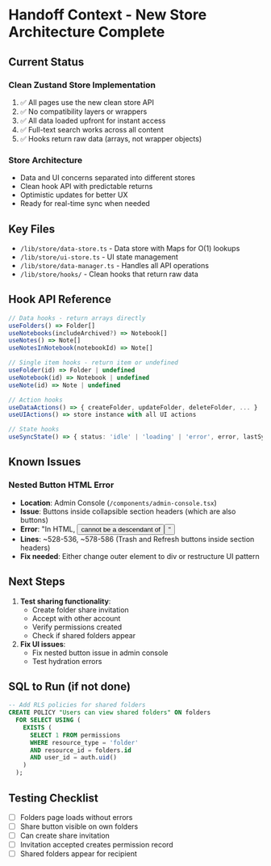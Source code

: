 # Handoff Context - New Store Architecture Complete

## Current Status

### Clean Zustand Store Implementation

1. ✅ All pages use the new clean store API
2. ✅ No compatibility layers or wrappers
3. ✅ All data loaded upfront for instant access
4. ✅ Full-text search works across all content
5. ✅ Hooks return raw data (arrays, not wrapper objects)

### Store Architecture

- Data and UI concerns separated into different stores
- Clean hook API with predictable returns
- Optimistic updates for better UX
- Ready for real-time sync when needed

## Key Files

- `/lib/store/data-store.ts` - Data store with Maps for O(1) lookups
- `/lib/store/ui-store.ts` - UI state management
- `/lib/store/data-manager.ts` - Handles all API operations
- `/lib/store/hooks/` - Clean hooks that return raw data

## Hook API Reference

```typescript
// Data hooks - return arrays directly
useFolders() => Folder[]
useNotebooks(includeArchived?) => Notebook[]
useNotes() => Note[]
useNotesInNotebook(notebookId) => Note[]

// Single item hooks - return item or undefined
useFolder(id) => Folder | undefined
useNotebook(id) => Notebook | undefined
useNote(id) => Note | undefined

// Action hooks
useDataActions() => { createFolder, updateFolder, deleteFolder, ... }
useUIActions() => store instance with all UI actions

// State hooks
useSyncState() => { status: 'idle' | 'loading' | 'error', error, lastSyncTime }
```

## Known Issues

### Nested Button HTML Error

- **Location**: Admin Console (`/components/admin-console.tsx`)
- **Issue**: Buttons inside collapsible section headers (which are also buttons)
- **Error**: "In HTML, <button> cannot be a descendant of <button>"
- **Lines**: ~528-536, ~578-586 (Trash and Refresh buttons inside section headers)
- **Fix needed**: Either change outer element to div or restructure UI pattern

## Next Steps

1. **Test sharing functionality**:
   - Create folder share invitation
   - Accept with other account
   - Verify permissions created
   - Check if shared folders appear
2. **Fix UI issues**:
   - Fix nested button issue in admin console
   - Test hydration errors

## SQL to Run (if not done)

```sql
-- Add RLS policies for shared folders
CREATE POLICY "Users can view shared folders" ON folders
  FOR SELECT USING (
    EXISTS (
      SELECT 1 FROM permissions
      WHERE resource_type = 'folder'
      AND resource_id = folders.id
      AND user_id = auth.uid()
    )
  );
```

## Testing Checklist

- [ ] Folders page loads without errors
- [ ] Share button visible on own folders
- [ ] Can create share invitation
- [ ] Invitation accepted creates permission record
- [ ] Shared folders appear for recipient

